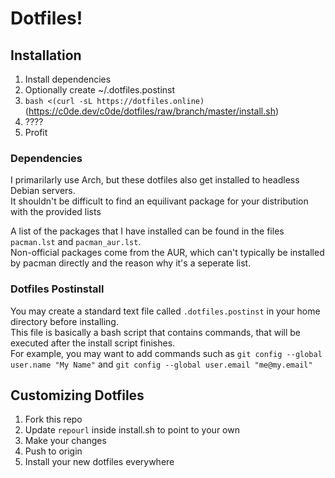 # Dotfiles!

## Installation

1. Install dependencies
1. Optionally create ~/.dotfiles.postinst
1. `bash <(curl -sL https://dotfiles.online)` (https://c0de.dev/c0de/dotfiles/raw/branch/master/install.sh)
1. ????
1. Profit

### Dependencies

I primarilarly use Arch, but these dotfiles also get installed to headless Debian servers.  
It shouldn't be difficult to find an equilivant package for your distribution with the provided lists

A list of the packages that I have installed can be found in the files `pacman.lst` and `pacman_aur.lst`.  
Non-official packages come from the AUR, which can't typically be installed by pacman directly and the reason why it's a seperate list.

### Dotfiles Postinstall

You may create a standard text file called `.dotfiles.postinst` in your home directory before installing.  
This file is basically a bash script that contains commands, that will be executed after the install script finishes.  
For example, you may want to add commands such as `git config --global user.name "My Name"` and `git config --global user.email "me@my.email"`

## Customizing Dotfiles

1. Fork this repo
2. Update `repourl` inside install.sh to point to your own
3. Make your changes
4. Push to origin
5. Install your new dotfiles everywhere
